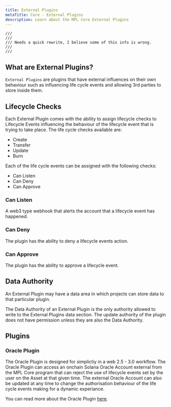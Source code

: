 ```yaml
---
title: External Plugins
metaTitle: Core - External Plugins
description: Learn about the MPL Core External Plugins
---
```

```
///
///
/// Needs a quick rewrite, I believe some of this info is wrong.
///
///
```

## What are External Plugins?

`External Plugins` are plugins that have external influences on their own behaviour such as influencing life cycle events and allowing 3rd parties to store inside them.


## Lifecycle Checks

Each External Plugin comes with the ability to assign lifecycle checks to Lifecycle Events influencing the behaviour of the lifecycle event that is trying to take place. The life cycle checks available are:

- Create
- Transfer
- Update
- Burn


Each of the life cycle events can be assigned with the following checks:
- Can Listen
- Can Deny
- Can Approve

### Can Listen

A web3 type webhook that alerts the account that a lifecycle event has happened.


### Can Deny
The plugin has the ability to deny a lifecycle events action.

### Can Approve
The plugin has the ability to approve a lifecycle event.

## Data Authority

An External Plugin may have a data area in which projects can store data to that particular plugin.

The Data Authority of an External Plugin is the only authority allowed to write to the External Plugins data section. The update authority of the plugin does not have permission unless they are also the Data Authority.

## Plugins

### Oracle Plugin

The Oracle Plugin is designed for simplictiy in a web 2.5 - 3.0 workflow. The Oracle Plugin can access an onchain Solana Oracle Account external from the MPL Core program that can reject the use of lifecycle events set by the user on the Asset at that given time. The external Oracle Account can also be updated at any time to change the authorisation behaviour of the life cycle events making for a dynamic experiance.

You can read more about the Oracle Plugin [here](/core//external-plugins/oracle).


